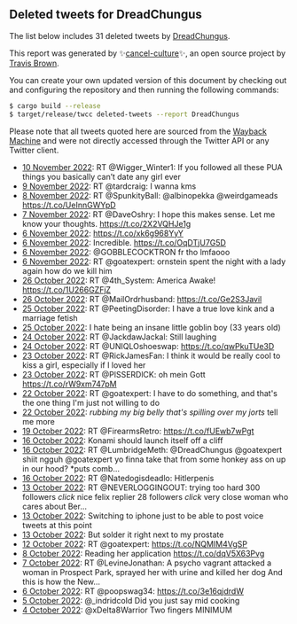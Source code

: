 ## Deleted tweets for DreadChungus

The list below includes 31 deleted tweets by
[DreadChungus](https://twitter.com/DreadChungus).



This report was generated by ✨[cancel-culture](https://github.com/travisbrown/cancel-culture)✨,
an open source project by [Travis Brown](https://twitter.com/travisbrown).

You can create your own updated version of this document by checking out and configuring the
repository and then running the following commands:

```bash
$ cargo build --release
$ target/release/twcc deleted-tweets --report DreadChungus
```

Please note that all tweets quoted here are sourced from the
[Wayback Machine](https://web.archive.org) and were not directly accessed through the Twitter API or
any Twitter client.

* [10 November 2022](https://web.archive.org/web/20221110173120/https://twitter.com/DreadChungus/status/1590759023221297155): RT @Wigger_Winter1: If you followed all these PUA things you basically can’t date any girl ever <!--1590759023221297155-->
* [ 9 November 2022](https://web.archive.org/web/20221109185718/https://twitter.com/DreadChungus/status/1590418269546369024): RT @tardcraig: I wanna kms <!--1590418269546369024-->
* [ 8 November 2022](https://web.archive.org/web/20221108042528/https://twitter.com/DreadChungus/status/1589836477654978561): RT @SpunkityBall: @albinopekka @weirdgameads https://t.co/UeInnGWYpD <!--1589836477654978561-->
* [ 7 November 2022](https://web.archive.org/web/20221107045918/https://twitter.com/DreadChungus/status/1589482604222648320): RT @DaveOshry: I hope this makes sense.  Let me know your thoughts. https://t.co/2X2VQHJe1g <!--1589482604222648320-->
* [ 6 November 2022](https://web.archive.org/web/20221106181051/https://twitter.com/DreadChungus/status/1589319416420134912): https://t.co/xk6g968YyY <!--1589319416420134912-->
* [ 6 November 2022](https://web.archive.org/web/20221106130140/https://twitter.com/DreadChungus/status/1589241607903059970): Incredible. https://t.co/OqDTjU7G5D <!--1589241607903059970-->
* [ 6 November 2022](https://web.archive.org/web/20221106101649/https://twitter.com/DreadChungus/status/1589200122025762817): @GOBBLECOCKTRON fr tho lmfaooo <!--1589200122025762817-->
* [ 6 November 2022](https://web.archive.org/web/20221106094734/https://twitter.com/DreadChungus/status/1589192761043189761): RT @goatexpert: ornstein spent the night with a lady again how do we kill him <!--1589192761043189761-->
* [26 October 2022](https://web.archive.org/web/20221026194354/https://twitter.com/DreadChungus/status/1585356566697762816): RT @4th_System: America Awake! https://t.co/1U266GZFjZ <!--1585356566697762816-->
* [26 October 2022](https://web.archive.org/web/20221026191318/https://twitter.com/DreadChungus/status/1585348865980440576): RT @MailOrdrhusband: https://t.co/Ge2S3Javil <!--1585348865980440576-->
* [25 October 2022](https://web.archive.org/web/20221025193712/https://twitter.com/DreadChungus/status/1584992492742934529): RT @PeetingDisorder: I have a true love kink and a marriage fetish <!--1584992492742934529-->
* [25 October 2022](https://web.archive.org/web/20221025175041/https://twitter.com/DreadChungus/status/1584965686954463232): I hate being an insane little goblin boy (33 years old) <!--1584965686954463232-->
* [24 October 2022](https://web.archive.org/web/20221024042718/https://twitter.com/DreadChungus/status/1584401121023766528): RT @JackdawJackal: Still laughing <!--1584401121023766528-->
* [24 October 2022](https://web.archive.org/web/20221024042655/https://twitter.com/DreadChungus/status/1584401024571232256): RT @UNIQLOshoeswap: https://t.co/qwPkuTUe3D <!--1584401024571232256-->
* [23 October 2022](https://web.archive.org/web/20221023173520/https://twitter.com/DreadChungus/status/1584237048239902720): RT @RickJamesFan: I think it would be really cool to kiss a girl, especially if I loved her <!--1584237048239902720-->
* [23 October 2022](https://web.archive.org/web/20221023075917/https://twitter.com/DreadChungus/status/1584092080540090369): RT @PlSSERDlCK: oh mein Gott https://t.co/rW9xm747pM <!--1584092080540090369-->
* [22 October 2022](https://web.archive.org/web/20221022191433/https://twitter.com/DreadChungus/status/1583899629091164163): RT @goatexpert: I have to do something, and that's the one thing I'm just not willing to do <!--1583899629091164163-->
* [22 October 2022](https://web.archive.org/web/20221022174201/https://twitter.com/DreadChungus/status/1583876342298267649): *rubbing my big belly that's spilling over my jorts* tell me more <!--1583876342298267649-->
* [19 October 2022](https://web.archive.org/web/20221019163528/https://twitter.com/DreadChungus/status/1582772430871072769): RT @FirearmsRetro: https://t.co/fUEwb7wPgt <!--1582772430871072769-->
* [16 October 2022](https://web.archive.org/web/20221016211424/https://twitter.com/DreadChungus/status/1581755463125069824): Konami should launch itself off a cliff <!--1581755463125069824-->
* [16 October 2022](https://web.archive.org/web/20221016082103/https://twitter.com/DreadChungus/status/1581560843241562112): RT @LumbridgeMeth: @DreadChungus @goatexpert shiit ngguh @goatexpert yo finna take that from some honkey ass on up in our hood? *puts comb… <!--1581560843241562112-->
* [16 October 2022](https://web.archive.org/web/20221016080048/https://twitter.com/DreadChungus/status/1581555747133206528): RT @Natedogisdeadlo: Hitlerpenis <!--1581555747133206528-->
* [13 October 2022](https://web.archive.org/web/20221013210309/https://twitter.com/DreadChungus/status/1580665468368846848): RT @NEVERLOGGINGOUT: trying too hard  300 followers *click* nice  felix replier 28 followers *click* very close   woman who cares about Ber… <!--1580665468368846848-->
* [13 October 2022](https://web.archive.org/web/20221013180138/https://twitter.com/DreadChungus/status/1580619788216283138): Switching to iphone just to be able to post voice tweets at this point <!--1580619788216283138-->
* [13 October 2022](https://web.archive.org/web/20221013042015/https://twitter.com/DreadChungus/status/1580413080340529153): But solder it right next to my prostate <!--1580413080340529153-->
* [12 October 2022](https://web.archive.org/web/20221012185507/https://twitter.com/DreadChungus/status/1580270859847340032): RT @goatexpert: https://t.co/NQMIM4VgSP <!--1580270859847340032-->
* [ 8 October 2022](https://web.archive.org/web/20221008180043/https://twitter.com/DreadChungus/status/1578807618214060032): Reading her application https://t.co/dqV5X63Pvg <!--1578807618214060032-->
* [ 7 October 2022](https://web.archive.org/web/20221007192054/https://twitter.com/DreadChungus/status/1578465409128288257): RT @LevineJonathan: A psycho vagrant attacked a woman in Prospect Park, sprayed her with urine and killed her dog  And this is how the New… <!--1578465409128288257-->
* [ 6 October 2022](https://web.archive.org/web/20221006041909/https://twitter.com/DreadChungus/status/1577876088444919808): RT @poopswag34: https://t.co/3e16qjdrdW <!--1577876088444919808-->
* [ 5 October 2022](https://web.archive.org/web/20221005193705/https://twitter.com/DreadChungus/status/1577744706079014912): @_indridcoId Did you just say mid cooking <!--1577744706079014912-->
* [ 4 October 2022](https://web.archive.org/web/20221004123544/https://twitter.com/DreadChungus/status/1577276282001248256): @xDelta8Warrior Two fingers MINIMUM <!--1577276282001248256-->
